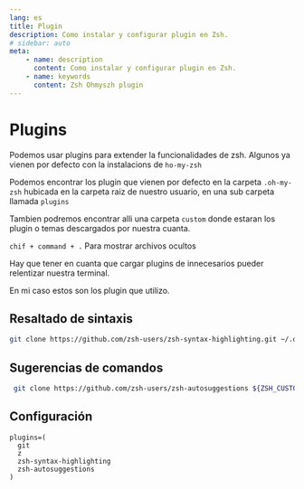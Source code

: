 ```yaml
---
lang: es
title: Plugin
description: Como instalar y configurar plugin en Zsh.
# sidebar: auto
meta:
    - name: description
      content: Como instalar y configurar plugin en Zsh.
    - name: keywords
      content: Zsh Ohmyszh plugin
---
```


# Plugins

Podemos usar plugins para extender la funcionalidades de zsh. Algunos ya vienen por defecto con la instalacions de `ho-my-zsh`

Podemos encontrar los plugin que vienen por defecto en la carpeta `.oh-my-zsh` hubicada en la carpeta raiz de nuestro usuario, en una sub carpeta llamada `plugins`

Tambien podremos encontrar alli una carpeta `custom` donde estaran los plugin o temas descargados por nuestra cuanta.

`chif + command + .` Para mostrar archivos ocultos

Hay que tener en cuanta que cargar plugins de innecesarios pueder relentizar nuestra terminal.

En mi caso estos son los plugin que utilizo.

## Resaltado de sintaxis

```sh
git clone https://github.com/zsh-users/zsh-syntax-highlighting.git ~/.oh-my-zsh/custom/plugins/zsh-syntax-highlighting
```

## Sugerencias de comandos

```sh
 git clone https://github.com/zsh-users/zsh-autosuggestions ${ZSH_CUSTOM:-~/.oh-my-zsh/custom}/plugins/zsh-autosuggestions
```

## Configuración

```
plugins=(
  git
  z
  zsh-syntax-highlighting
  zsh-autosuggestions
)
```
